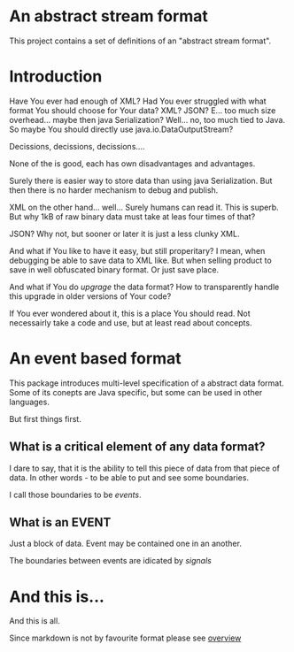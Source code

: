 # An abstract stream format

This project contains a set of definitions of an
"abstract stream format".

# Introduction

Have You ever had enough of XML? Had You ever struggled
with what format You should choose for Your data? XML? JSON?
E... too much size overhead... maybe then java Serialization?
Well... no, too much tied to Java. So maybe You should directly
use java.io.DataOutputStream?

Decissions, decissions, decissions....

None of the is good, each has own disadvantages and advantages.

Surely there is easier way to store data than using java Serialization.
But then there is no harder mechanism to debug and publish.

XML on the other hand... well... Surely humans can read it. This
is superb. But why 1kB of raw binary data must take at leas four times
of that?

JSON? Why not, but sooner or later it is just a less clunky XML.

And what if You like to have it easy, but still properitary?
I mean, when debugging be able to save data to XML like. But when
selling product to save in well obfuscated binary format. Or just
save place.

And what if You do _upgrage_ the data format? How to transparently
handle this upgrade in older versions of Your code?

If You ever wondered about it, this is a place You should read.
Not necessairly take a code and use, but at least read about concepts.

# An event based format

This package introduces multi-level specification of a abstract
data format. Some of its conepts are Java specific, but some can
be used in other languages.

But first things first.

## What is a critical element of any data format?

I dare to say, that it is the ability to tell this piece of data from
that piece of data. In other words - to be able to put and see some
boundaries.

I call those boundaries to be _events_.

## What is an EVENT

Just a block of data. Event may be contained one in an another.

The boundaries between events are idicated by _signals_

# And this is...

And this is all.

Since markdown is not by favourite format please
see [overview](overview.html)
